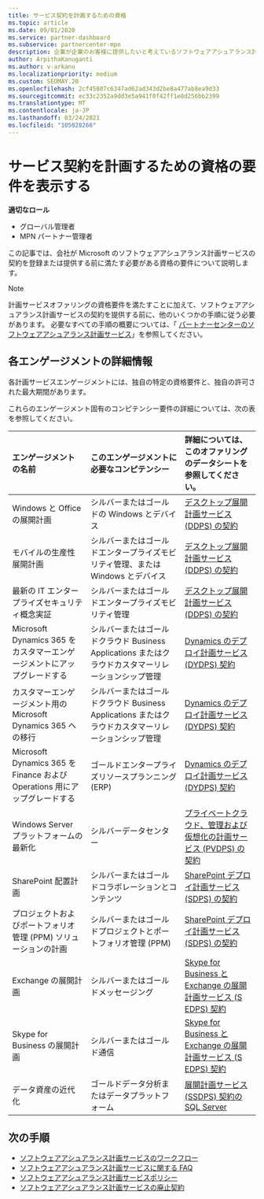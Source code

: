 ```yaml
---
title: サービス契約を計画するための資格
ms.topic: article
ms.date: 09/01/2020
ms.service: partner-dashboard
ms.subservice: partnercenter-mpn
description: 企業が企業のお客様に提供したいと考えているソフトウェアアシュアランス計画サービスの各契約の資格要件について説明します。
author: ArpithaKanuganti
ms.author: v-arkanu
ms.localizationpriority: medium
ms.custom: SEOMAY.20
ms.openlocfilehash: 2cf45807c6347ad62ad343d2be8a477ab8ea9d33
ms.sourcegitcommit: ec33c2352a9dd3e5a941f0f42ff1e8d256bb2399
ms.translationtype: MT
ms.contentlocale: ja-JP
ms.lasthandoff: 03/24/2021
ms.locfileid: "105028266"
---
```

# <a name="view-eligibility-requirements-for-planning-services-engagements"></a>サービス契約を計画するための資格の要件を表示する

**適切なロール**

- グローバル管理者
- MPN パートナー管理者

この記事では、会社が Microsoft のソフトウェアアシュアランス計画サービスの契約を登録または提供する前に満たす必要がある資格の要件について説明します。

>[!NOTE]
> 計画サービスオファリングの資格要件を満たすことに加えて、ソフトウェアアシュアランス計画サービスの契約を提供する前に、他のいくつかの手順に従う必要があります。 必要なすべての手順の概要については、「 [パートナーセンターのソフトウェアアシュアランス計画サービス](software-assurance-dps.md)」を参照してください。

## <a name="learn-more-about-each-engagement"></a>各エンゲージメントの詳細情報

各計画サービスエンゲージメントには、独自の特定の資格要件と、独自の許可された最大期間があります。

これらのエンゲージメント固有のコンピテンシー要件の詳細については、次の表を参照してください。

| エンゲージメントの名前 | このエンゲージメントに必要なコンピテンシー | 詳細については、このオファリングのデータシートを参照してください。 |
|:--- |:--- |:--- |
| Windows と Office の展開計画  | シルバーまたはゴールドの Windows とデバイス  |  [デスクトップ展開計画サービス (DDPS) の契約](https://go.microsoft.com/fwlink/?linkid=2116072)
| モバイルの生産性展開計画  | シルバーまたはゴールドエンタープライズモビリティ管理、または Windows とデバイス  | [デスクトップ展開計画サービス (DDPS) の契約](https://go.microsoft.com/fwlink/?linkid=2116072) |  
| 最新の IT エンタープライズセキュリティ概念実証 |  シルバーまたはゴールドエンタープライズモビリティ管理  | [デスクトップ展開計画サービス (DDPS) の契約](https://go.microsoft.com/fwlink/?linkid=2116072) |  
| Microsoft Dynamics 365 をカスタマーエンゲージメントにアップグレードする  | シルバーまたはゴールドクラウド Business Applications またはクラウドカスタマーリレーションシップ管理  | [Dynamics のデプロイ計画サービス (DYDPS) 契約](https://go.microsoft.com/fwlink/?linkid=2116073)
| カスタマーエンゲージメント用の Microsoft Dynamics 365 への移行  | シルバーまたはゴールドクラウド Business Applications またはクラウドカスタマーリレーションシップ管理  | [Dynamics のデプロイ計画サービス (DYDPS) 契約](https://go.microsoft.com/fwlink/?linkid=2116073)
| Microsoft Dynamics 365 を Finance および Operations 用にアップグレードする  | ゴールドエンタープライズリソースプランニング (ERP)  | [Dynamics のデプロイ計画サービス (DYDPS) 契約](https://go.microsoft.com/fwlink/?linkid=2116073)  |
| Windows Server プラットフォームの最新化 | シルバーデータセンター | [プライベートクラウド、管理および仮想化の計画サービス (PVDPS) の契約](https://go.microsoft.com/fwlink/?linkid=2115982) |
| SharePoint 配置計画  | シルバーまたはゴールドコラボレーションとコンテンツ  | [SharePoint デプロイ計画サービス (SDPS) の契約](https://go.microsoft.com/fwlink/?linkid=2116074)  |
| プロジェクトおよびポートフォリオ管理 (PPM) ソリューションの計画  | シルバーまたはゴールドプロジェクトとポートフォリオ管理 (PPM)  | [SharePoint デプロイ計画サービス (SDPS) の契約](https://go.microsoft.com/fwlink/?linkid=2116074)  |
| Exchange の展開計画  | シルバーまたはゴールドメッセージング  | [Skype for Business と Exchange の展開計画サービス (S EDPS) 契約](https://go.microsoft.com/fwlink/?linkid=2116075)  |
Skype for Business の展開計画  | シルバーまたはゴールド通信  | [Skype for Business と Exchange の展開計画サービス (S EDPS) 契約](https://go.microsoft.com/fwlink/?linkid=2116075)  |
| データ資産の近代化  | ゴールドデータ分析またはデータプラットフォーム  | [展開計画サービス (SSDPS) 契約の SQL Server](https://go.microsoft.com/fwlink/?linkid=2116076)  |

## <a name="next-steps"></a>次の手順

- [ソフトウェアアシュアランス計画サービスのワークフロー](https://go.microsoft.com/fwlink/?linkid=2115983)
- [ソフトウェアアシュアランス計画サービスに関する FAQ](https://go.microsoft.com/fwlink/?linkid=2116077)
- [ソフトウェアアシュアランス計画サービスポリシー](https://go.microsoft.com/fwlink/?linkid=2115984)
- [ソフトウェアアシュアランス計画サービスの廃止契約](https://query.prod.cms.rt.microsoft.com/cms/api/am/binary/RE4sln9)
